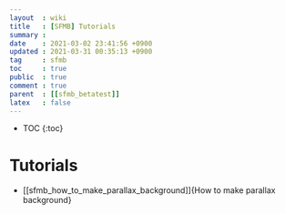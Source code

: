 ```yaml
---
layout  : wiki
title   : [SFMB] Tutorials 
summary : 
date    : 2021-03-02 23:41:56 +0900
updated : 2021-03-31 00:35:13 +0900
tag     : sfmb
toc     : true
public  : true
comment : true
parent  : [[sfmb_betatest]]
latex   : false
---
```

* TOC
{:toc}

# Tutorials

- [[sfmb_how_to_make_parallax_background]]{How to make parallax background}

